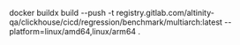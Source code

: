 docker buildx build --push -t registry.gitlab.com/altinity-qa/clickhouse/cicd/regression/benchmark/multiarch:latest --platform=linux/amd64,linux/arm64 .